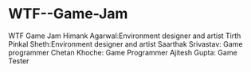 # WTF--Game-Jam
WTF Game Jam
Himank Agarwal:Environment designer and artist
Tirth Pinkal Sheth:Environment designer and artist
Saarthak Srivastav: Game programmer
Chetan Khoche: Game Programmer
Ajitesh Gupta: Game Tester 
